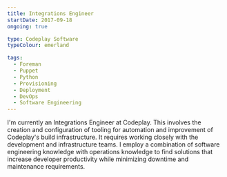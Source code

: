 ```yaml
---
title: Integrations Engineer
startDate: 2017-09-18
ongoing: true

type: Codeplay Software
typeColour: emerland

tags:
  - Foreman
  - Puppet
  - Python
  - Provisioning
  - Deployment
  - DevOps
  - Software Engineering
---
```

I'm currently an Integrations Engineer at Codeplay. This involves the creation and configuration of tooling for automation and improvement of Codeplay's build infrastructure. It requires working closely with the development and infrastructure teams. I employ a combination of software engineering knowledge with operations knowledge to find solutions that increase developer productivity while minimizing downtime and maintenance requirements.
